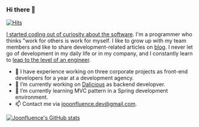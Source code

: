 ### Hi there 👋

[![Hits](https://hits.seeyoufarm.com/api/count/incr/badge.svg?url=https%3A%2F%2Fgithub.com%2Fjoonfluence&count_bg=%238CB95C&title_bg=%23555555&icon=&icon_color=%23E7E7E7&title=hits&edge_flat=false)](https://hits.seeyoufarm.com)

[I started coding out of curiosity about the software](https://joonfluence.tistory.com/entry/%ED%94%84%EB%A1%9C%EA%B7%B8%EB%9E%98%EB%A8%B8%EC%9D%98-%EA%B8%B8%EC%9D%84-%EA%B1%B7%EA%B2%8C-%EB%90%9C-%EA%B3%84%EA%B8%B0).
I'm a programmer who thinks "work for others is work for myself.
I like to grow up with my team members and like to share development-related articles on [blog](https://joonfluence.tistory.com/).
I never let go of development in my daily life or in my company, and I constantly learn to [leap to the level of an engineer](https://joonfluence.tistory.com/entry/%EC%86%8C%ED%94%84%ED%8A%B8%EC%9B%A8%EC%96%B4%EB%B6%84%EC%95%BC-%EC%A0%84%EB%AC%B8%EC%84%B1%EC%9D%84-%ED%82%A4%EC%9A%B0%EA%B8%B0-%EC%9C%84%ED%95%9C-%EB%85%B8%EB%A0%A5%EB%93%A4).

- 👯 I have experience working on three corporate projects as front-end developers for a year at a development agency.
- 🔭 I’m currently working on [Dalicious](https://kurrant.co/) as backend developver.
- 🌱 I’m currently learning MVC pattern in a Spring development environment. 
- 📫 Contact me via jooonfluence.dev@gmail.com. 

[![Joonfluence's GitHub stats](https://github-readme-stats.vercel.app/api?username=Joonfluence)](https://github.com/anuraghazra/github-readme-stats)

